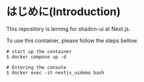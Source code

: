 # はじめに(Introduction)

This repository is lerning for shadcn-ui at Next.js.

To use this container, please follow the steps bellow.

```console
# start up the container
$ docker compose up -d

# Entering the console
$ docker exec -it nextjs_uidemo bash

```
